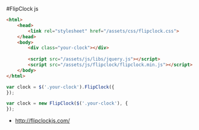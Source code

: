 #FlipClock js
````html
<html>
	<head>
		<link rel="stylesheet" href="/assets/css/flipclock.css">
	</head>
	<body>
		<div class="your-clock"></div>
		
		<script src="/assets/js/libs/jquery.js"></script>
		<script src="/assets/js/flipclock/flipclock.min.js"></script>
	</body>
</html>
````
````javascript
var clock = $('.your-clock').FlipClock({
});

var clock = new FlipClock($('.your-clock'), {
});
````
- http://flipclockjs.com/